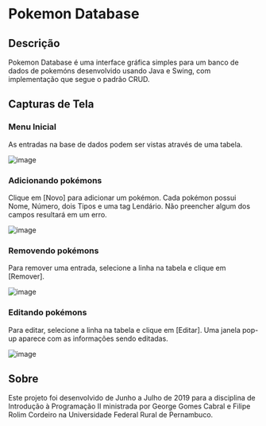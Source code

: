 # Pokemon Database

## Descrição
Pokemon Database é uma interface gráfica simples para um banco de dados de pokemóns desenvolvido usando Java e Swing, com implementação que segue o padrão CRUD.

## Capturas de Tela

### Menu Inicial
As entradas na base de dados podem ser vistas através de uma tabela.

![image](https://user-images.githubusercontent.com/44070986/233491514-cc07772e-2481-4359-8d92-11f6501c6489.png)

### Adicionando pokémons
Clique em [Novo] para adicionar um pokémon. Cada pokémon possui Nome, Número, dois Tipos e uma tag Lendário. Não preencher algum dos campos resultará em um erro.

![image](https://user-images.githubusercontent.com/44070986/233492122-1110d348-b4f9-48a2-89d6-79152529a314.png)

### Removendo pokémons
Para remover uma entrada, selecione a linha na tabela e clique em [Remover].

![image](https://user-images.githubusercontent.com/44070986/233492951-5574f87c-ac6f-4fc2-9a72-505d95d376b2.png)

### Editando pokémons
Para editar, selecione a linha na tabela e clique em [Editar]. Uma janela pop-up aparece com as informações sendo editadas.

![image](https://user-images.githubusercontent.com/44070986/233493148-391be632-43ad-48b5-900f-e96e1b184c35.png)

## Sobre
Este projeto foi desenvolvido de Junho a Julho de 2019 para a disciplina de Introdução à Programação II ministrada por George Gomes Cabral e Filipe Rolim Cordeiro na Universidade Federal Rural de Pernambuco.
